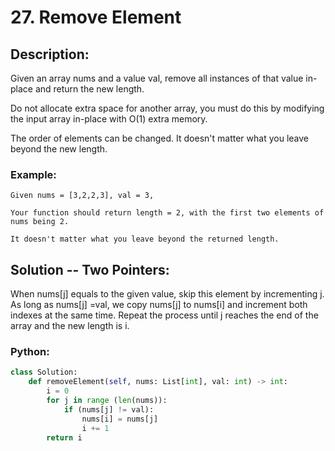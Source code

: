 # 27. Remove Element
## Description:
Given an array nums and a value val, remove all instances of that value in-place and return the new length.

Do not allocate extra space for another array, you must do this by modifying the input array in-place with O(1) extra memory.

The order of elements can be changed. It doesn't matter what you leave beyond the new length.

### Example:
```
Given nums = [3,2,2,3], val = 3,

Your function should return length = 2, with the first two elements of nums being 2.

It doesn't matter what you leave beyond the returned length.
```

## Solution -- Two Pointers:
When nums[j] equals to the given value, skip this element by incrementing j. As long as nums[j] =val, we copy nums[j] to nums[i] and increment both indexes at the same time. Repeat the process until j reaches the end of the array and the new length is i.


### Python:
```python
class Solution:
    def removeElement(self, nums: List[int], val: int) -> int:
        i = 0
        for j in range (len(nums)):
            if (nums[j] != val):
                nums[i] = nums[j]
                i += 1
        return i
```

